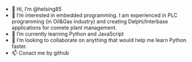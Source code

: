 - 👋 Hi, I’m @helsing85
- 👀 I’m interested in embedded programming. I am experienced in PLC programming (in Oil&Gas industry) and creating Delphi/Interbase applications for conrete plant management.
- 🌱 I’m currently learning Python and JavaScript
- 💞️ I’m looking to collaborate on anything that would help me learn Python faster.
- 📫 Conact me by github

<!---
helsing85/helsing85 is a ✨ special ✨ repository because its `README.md` (this file) appears on your GitHub profile.
You can click the Preview link to take a look at your changes.
--->
